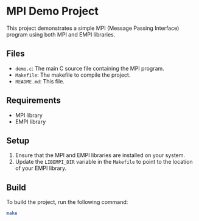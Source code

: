 # MPI Demo Project

This project demonstrates a simple MPI (Message Passing Interface) program using both MPI and EMPI libraries.

## Files

- `demo.c`: The main C source file containing the MPI program.
- `Makefile`: The makefile to compile the project.
- `README.md`: This file.

## Requirements

- MPI library
- EMPI library

## Setup

1. Ensure that the MPI and EMPI libraries are installed on your system.
2. Update the `LIBEMPI_DIR` variable in the `Makefile` to point to the location of your EMPI library.

## Build

To build the project, run the following command:

```sh
make